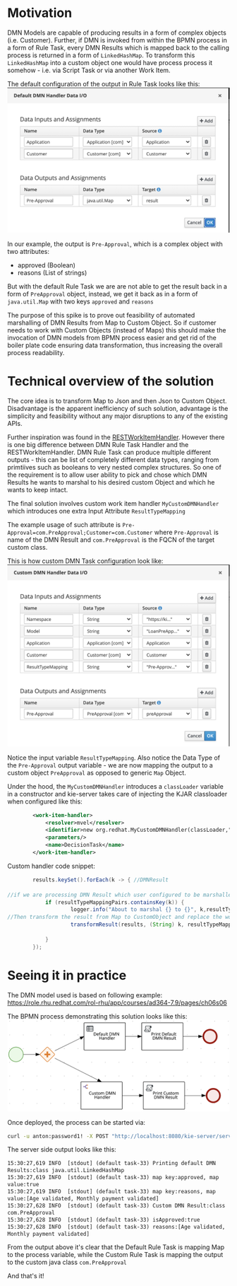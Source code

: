 # Motivation

DMN Models are capable of producing results in a form of complex objects (i.e. Customer).
Further, if DMN is invoked from within the BPMN process in a form of Rule Task, every DMN Results which is mapped back to the calling process is returned
in a form of `LinkedHashMap`. To transform this `LinkedHashMap` into a custom object one would have process process it somehow - i.e. via Script Task or via another Work Item.

The default configuration of the output in Rule Task looks like this:
![defaultDMN](default-dmn-task.png)

In our example, the output is `Pre-Approval`, which is a complex object with two attributes:

 - approved (Boolean)
 - reasons (List of strings)

 But with the default Rule Task we are are not able to get the result back in a form of `PreApproval` object, instead, we get it back as  in a form of `java.util.Map` with two keys `approved` and `reasons`

 The purpose of this spike is to prove out feasibility of automated marshalling of DMN Results from Map to Custom Object. So if customer needs to work with Custom Objects (instead of Maps) this should make the invocation of DMN models from BPMN process easier and get rid of the boiler plate code ensuring data transformation, thus increasing the overall process readability.

 # Technical overview of the solution

The core idea is to transform Map to Json and then Json to Custom Object.
Disadvantage is the apparent inefficiency of such solution, advantage is the simplicity and feasibility without any major disruptions to any of the existing APIs.

Further inspiration was found in the [RESTWorkItemHandler](https://github.com/kiegroup/jbpm/blob/master/jbpm-workitems/jbpm-workitems-rest/src/main/java/org/jbpm/process/workitem/rest/RESTWorkItemHandler.java).
However there is one big difference between DMN Rule Task Handler and the RESTWorkItemHandler. DMN Rule Task can produce multiple different outputs - this can be list of completely different data types, ranging from primtiives such as booleans to very nested complex structures. So one of the requirement is to allow user ability to pick and chose which DMN Results he wants to marshal to his desired custom Object and which he wants to keep intact.

The final solution involves custom work item handler `MyCustomDMNHandler` which introduces one extra Input Attribute `ResultTypeMapping`

The example usage of such attribute is `Pre-Approval=com.PreApproval;Customer=com.Customer` where `Pre-Approval` is name of the DMN Result and `com.PreApproval` is the FQCN of the target custom class.

This is how custom DMN Task configuration look like:
![customDmnTask](custom-dmn-task.png)

Notice the input variable `ResultTypeMapping`. Also notice the Data Type of the `Pre-Approval` output variable - we are now mapping the output to a custom object `PreApproval` as opposed to generic `Map` Object.

Under the hood, the `MyCustomDMNHandler` introduces a `classLoader` variable in a constructor and kie-server takes care of injecting the KJAR classloader when configured like this:

```xml
        <work-item-handler>
            <resolver>mvel</resolver>
            <identifier>new org.redhat.MyCustomDMNHandler(classLoader,"com.playground","DMNExperiment","1.0.0-SNAPSHOT")</identifier>
            <parameters/>
            <name>DecisionTask</name>
        </work-item-handler>
```

Custom handler code snippet:

```java
        results.keySet().forEach(k -> { //DMNResult

//if we are processing DMN Result which user configured to be marshalled
            if (resultTypeMappingPairs.containsKey(k)) {
                    logger.info("About to marshal {} to {}", k,resultTypeMappingPairs.get(k));
//Then transform the result from Map to CustomObject and replace the workItem results for that given DMN Result
                    transformResult(results, (String) k, resultTypeMappingPairs);

            }
        });
```

# Seeing it in practice
The DMN model used is based on following example:
https://role.rhu.redhat.com/rol-rhu/app/courses/ad364-7.9/pages/ch06s06

The BPMN process demonstrating this solution looks like this:
![bpmn](bpmn.png)

Once deployed, the process can be started via:
```bash
curl -u anton:password1! -X POST "http://localhost:8080/kie-server/services/rest/server/containers/DMNExperiment/processes/DMNExperiment.DMNProcess/instances" -H "accept: application/xml" -H "content-type: application/json" -d " { \"Application\": { \"term\":24, \"amount\": 25000 }, \"Customer\": {\"fullName\": \"John Doe\", \"incomeAnnual\": 40000, \"age\": 23}  }
```

The server side output looks like this:

```
15:30:27,619 INFO  [stdout] (default task-33) Printing default DMN Results:class java.util.LinkedHashMap
15:30:27,619 INFO  [stdout] (default task-33) map key:approved, map value:true
15:30:27,619 INFO  [stdout] (default task-33) map key:reasons, map value:[Age validated, Monthly payment validated]
15:30:27,628 INFO  [stdout] (default task-33) Custom DMN Result:class com.PreApproval
15:30:27,628 INFO  [stdout] (default task-33) isApproved:true
15:30:27,628 INFO  [stdout] (default task-33) reasons:[Age validated, Monthly payment validated]
```

From the output above it's clear that the Default Rule Task is mapping Map to the process variable, while the Custom Rule Task is mapping the output to the custom java class `com.PreApproval`

And that's it!